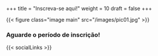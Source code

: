 +++
title = "Inscreva-se aqui!"
weight = 10
draft = false
+++

{{< figure class="image main" src="/images/pic01.jpg" >}}

<h3>Aguarde o período de inscrição!</h3>

{{< socialLinks >}} 
